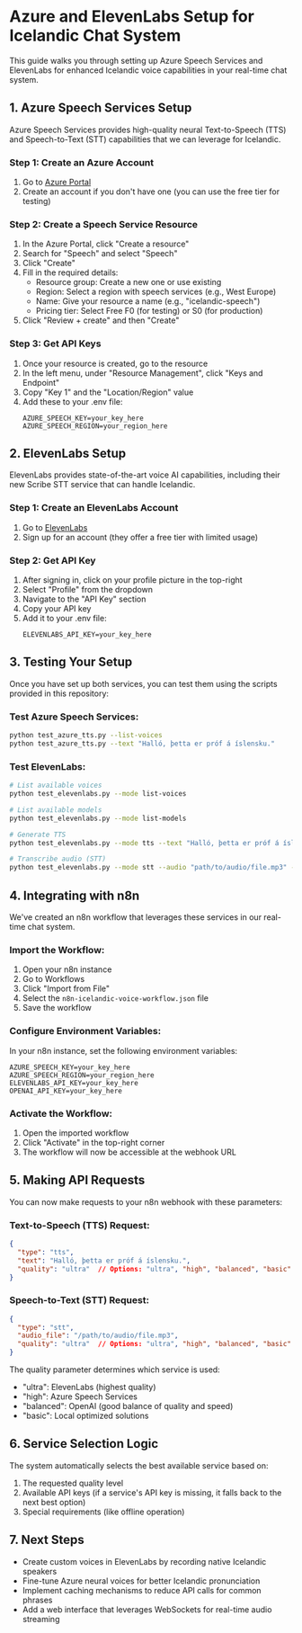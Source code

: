 # Azure and ElevenLabs Setup for Icelandic Chat System

This guide walks you through setting up Azure Speech Services and ElevenLabs for enhanced Icelandic voice capabilities in your real-time chat system.

## 1. Azure Speech Services Setup

Azure Speech Services provides high-quality neural Text-to-Speech (TTS) and Speech-to-Text (STT) capabilities that we can leverage for Icelandic.

### Step 1: Create an Azure Account

1. Go to [Azure Portal](https://portal.azure.com)
2. Create an account if you don't have one (you can use the free tier for testing)

### Step 2: Create a Speech Service Resource

1. In the Azure Portal, click "Create a resource"
2. Search for "Speech" and select "Speech"
3. Click "Create"
4. Fill in the required details:
   - Resource group: Create a new one or use existing
   - Region: Select a region with speech services (e.g., West Europe)
   - Name: Give your resource a name (e.g., "icelandic-speech")
   - Pricing tier: Select Free F0 (for testing) or S0 (for production)
5. Click "Review + create" and then "Create"

### Step 3: Get API Keys

1. Once your resource is created, go to the resource
2. In the left menu, under "Resource Management", click "Keys and Endpoint"
3. Copy "Key 1" and the "Location/Region" value
4. Add these to your .env file:
   ```
   AZURE_SPEECH_KEY=your_key_here
   AZURE_SPEECH_REGION=your_region_here
   ```

## 2. ElevenLabs Setup

ElevenLabs provides state-of-the-art voice AI capabilities, including their new Scribe STT service that can handle Icelandic.

### Step 1: Create an ElevenLabs Account

1. Go to [ElevenLabs](https://elevenlabs.io/)
2. Sign up for an account (they offer a free tier with limited usage)

### Step 2: Get API Key

1. After signing in, click on your profile picture in the top-right
2. Select "Profile" from the dropdown
3. Navigate to the "API Key" section
4. Copy your API key
5. Add it to your .env file:
   ```
   ELEVENLABS_API_KEY=your_key_here
   ```

## 3. Testing Your Setup

Once you have set up both services, you can test them using the scripts provided in this repository:

### Test Azure Speech Services:

```bash
python test_azure_tts.py --list-voices
python test_azure_tts.py --text "Halló, þetta er próf á íslensku."
```

### Test ElevenLabs:

```bash
# List available voices
python test_elevenlabs.py --mode list-voices

# List available models
python test_elevenlabs.py --mode list-models

# Generate TTS
python test_elevenlabs.py --mode tts --text "Halló, þetta er próf á íslensku."

# Transcribe audio (STT)
python test_elevenlabs.py --mode stt --audio "path/to/audio/file.mp3" --language icelandic
```

## 4. Integrating with n8n

We've created an n8n workflow that leverages these services in our real-time chat system.

### Import the Workflow:

1. Open your n8n instance
2. Go to Workflows
3. Click "Import from File"
4. Select the `n8n-icelandic-voice-workflow.json` file
5. Save the workflow

### Configure Environment Variables:

In your n8n instance, set the following environment variables:

```
AZURE_SPEECH_KEY=your_key_here
AZURE_SPEECH_REGION=your_region_here
ELEVENLABS_API_KEY=your_key_here
OPENAI_API_KEY=your_key_here
```

### Activate the Workflow:

1. Open the imported workflow
2. Click "Activate" in the top-right corner
3. The workflow will now be accessible at the webhook URL

## 5. Making API Requests

You can now make requests to your n8n webhook with these parameters:

### Text-to-Speech (TTS) Request:

```json
{
  "type": "tts",
  "text": "Halló, þetta er próf á íslensku.",
  "quality": "ultra"  // Options: "ultra", "high", "balanced", "basic"
}
```

### Speech-to-Text (STT) Request:

```json
{
  "type": "stt",
  "audio_file": "/path/to/audio/file.mp3",
  "quality": "ultra"  // Options: "ultra", "high", "balanced", "basic"
}
```

The quality parameter determines which service is used:
- "ultra": ElevenLabs (highest quality)
- "high": Azure Speech Services
- "balanced": OpenAI (good balance of quality and speed)
- "basic": Local optimized solutions

## 6. Service Selection Logic

The system automatically selects the best available service based on:

1. The requested quality level
2. Available API keys (if a service's API key is missing, it falls back to the next best option)
3. Special requirements (like offline operation)

## 7. Next Steps

- Create custom voices in ElevenLabs by recording native Icelandic speakers
- Fine-tune Azure neural voices for better Icelandic pronunciation
- Implement caching mechanisms to reduce API calls for common phrases
- Add a web interface that leverages WebSockets for real-time audio streaming